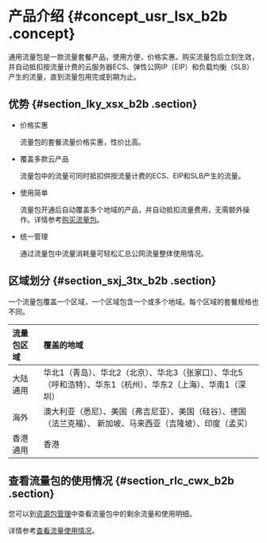 # 产品介绍 {#concept_usr_lsx_b2b .concept}

通用流量包是一款流量套餐产品，使用方便，价格实惠。购买流量包后立刻生效，并自动抵扣按流量计费的云服务器ECS、弹性公网IP（EIP）和负载均衡（SLB）产生的流量，直到流量包用完或到期为止。

## 优势 {#section_lky_xsx_b2b .section}

-   价格实惠

    流量包的套餐流量价格实惠，性价比高。

-   覆盖多款云产品

    流量包中的流量可同时抵扣供按流量计费的ECS、EIP和SLB产生的流量。

-   使用简单

    流量包开通后自动覆盖多个地域的产品，并自动抵扣流量费用，无需额外操作。详情参考[购买流量包](../../../../intl.zh-CN/用户指南/购买流量包.md#)。

-   统一管理

    通过流量包中流量消耗量可轻松汇总公网流量整体使用情况。


## 区域划分 {#section_sxj_3tx_b2b .section}

一个流量包覆盖一个区域，一个区域包含一个或多个地域。每个区域的套餐规格也不同。

|流量包区域|覆盖的地域|
|:----|:----|
|大陆通用|华北1（青岛）、华北2（北京）、华北3（张家口）、华北5（呼和浩特）、华东1（杭州）、华东2（上海）、华南1（深圳）|
|海外|澳大利亚（悉尼）、美国（弗吉尼亚）、美国（硅谷）、德国（法兰克福）、 新加坡、马来西亚（吉隆坡）、印度（孟买）|
|香港通用|香港|

## 查看流量包的使用情况 {#section_rlc_cwx_b2b .section}

您可以到[资源包管理](https://expense.console.aliyun.com/?#/flow/list/)中查看流量包中的剩余流量和使用明细。

详情参考[查看流量使用情况](../../../../intl.zh-CN/用户指南/查看流量使用情况.md#)。

